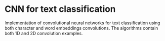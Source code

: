 # CNN for text classification

Implementation of convolutional neural networks for text classification using both character and word embeddings convolutions. The algorithms contain both 1D and 2D convolution examples. 
